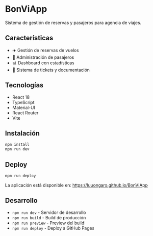 # BonViApp

Sistema de gestión de reservas y pasajeros para agencia de viajes.

## Características

- ✈️ Gestión de reservas de vuelos
- 👥 Administración de pasajeros
- 📊 Dashboard con estadísticas
- 🎫 Sistema de tickets y documentación

## Tecnologías

- React 18
- TypeScript
- Material-UI
- React Router
- Vite

## Instalación

```bash
npm install
npm run dev
```

## Deploy

```bash
npm run deploy
```

La aplicación está disponible en: https://luuongaro.github.io/BonViApp

## Desarrollo

- `npm run dev` - Servidor de desarrollo
- `npm run build` - Build de producción
- `npm run preview` - Preview del build
- `npm run deploy` - Deploy a GitHub Pages
